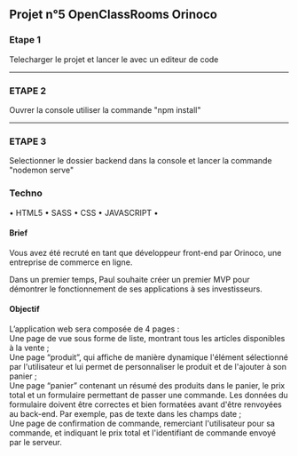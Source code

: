 <h2>Projet n°5 OpenClassRooms Orinoco</h2>

<h3>Etape 1 </h3>
Telecharger le projet et lancer le avec un editeur de code
<hr>
<h3>ETAPE 2</h3>
Ouvrer la console utiliser la commande "npm install"
<hr>
<h3>ETAPE 3 </h3>
Selectionner le dossier backend dans la console et lancer la commande "nodemon serve"

<h3>Techno</h3>
<p>• HTML5 • SASS • CSS • JAVASCRIPT •</p>

<h4>Brief</h4>
<p>Vous avez été recruté en tant que développeur front-end par Orinoco, une entreprise de commerce en ligne. </p>
<p>Dans un premier temps, Paul souhaite créer un premier MVP pour démontrer le fonctionnement de ses applications à ses investisseurs.</p>

<h4>Objectif </h4>
<p>L’application web sera composée de 4 pages :<br>
Une page de vue sous forme de liste, montrant tous les articles disponibles
à la vente ;<br>
Une page “produit”, qui affiche de manière dynamique l'élément
sélectionné par l'utilisateur et lui permet de personnaliser le produit et de
l'ajouter à son panier ;<br>
Une page “panier” contenant un résumé des produits dans le panier, le prix
total et un formulaire permettant de passer une commande. Les données
du formulaire doivent être correctes et bien formatées avant d'être
renvoyées au back-end. Par exemple, pas de texte dans les champs date ;<br>
Une page de confirmation de commande, remerciant l'utilisateur pour sa
commande, et indiquant le prix total et l'identifiant de commande envoyé
par le serveur.</p>


